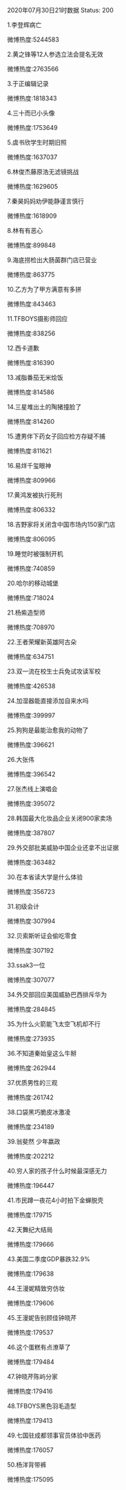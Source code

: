 2020年07月30日21时数据
Status: 200

1.李登辉病亡

微博热度:5244583

2.黄之锋等12人参选立法会提名无效

微博热度:2763566

3.于正编辑记录

微博热度:1818343

4.三十而已小头像

微博热度:1753649

5.虞书欣学生时期旧照

微博热度:1637037

6.林俊杰藤原浩无滤镜挑战

微博热度:1629605

7.秦昊妈妈劝伊能静谨言慎行

微博热度:1618909

8.林有有恶心

微博热度:899848

9.海底捞检出大肠菌群门店已营业

微博热度:863775

10.乙方为了甲方满意有多拼

微博热度:843463

11.TFBOYS摄影师回应

微博热度:838256

12.西卡道歉

微博热度:816390

13.减脂番茄无米烩饭

微博热度:814586

14.三星堆出土的陶猪撞脸了

微博热度:814260

15.遭男伴下药女子回应检方存疑不捕

微博热度:811621

16.易烊千玺眼神

微博热度:809966

17.黄鸿发被执行死刑

微博热度:806332

18.吉野家将关闭含中国市场内150家门店

微博热度:806095

19.睡觉时被强制开机

微博热度:740859

20.哈尔的移动城堡

微博热度:718024

21.杨紫造型师

微博热度:708970

22.王者荣耀新英雄阿古朵

微博热度:634751

23.双一流在校生士兵免试攻读军校

微博热度:426538

24.加湿器能直接添加自来水吗

微博热度:399997

25.狗狗是最能治愈我的动物了

微博热度:396621

26.大张伟

微博热度:396542

27.张杰线上演唱会

微博热度:395072

28.韩国最大化妆品企业关闭900家卖场

微博热度:387807

29.外交部批美威胁中国企业还拿不出证据

微博热度:363482

30.在本省读大学是什么体验

微博热度:356723

31.初级会计

微博热度:307994

32.贝索斯听证会偷吃零食

微博热度:307192

33.ssak3一位

微博热度:307077

34.外交部回应美国威胁巴西排斥华为

微博热度:284845

35.为什么火箭能飞太空飞机却不行

微博热度:273935

36.不知道秦始皇这么牛掰

微博热度:262944

37.优质男性的三观

微博热度:261742

38.口袋黑巧脆皮冰激凌

微博热度:234189

39.翁斐然 少年嬴政

微博热度:202212

40.穷人家的孩子什么时候最深感无力

微博热度:196447

41.市民蹲一夜花4小时拍下金蝉脱壳

微博热度:179715

42.天舞纪大结局

微博热度:179666

43.美国二季度GDP暴跌32.9%

微博热度:179638

44.王漫妮精致穷仿妆

微博热度:179606

45.王漫妮告别顾佳钟晓芹

微博热度:179537

46.这个蛋糕有点潦草了

微博热度:179484

47.钟晓芹陈屿分家

微博热度:179416

48.TFBOYS黑色羽毛造型

微博热度:179413

49.七国驻成都领事官员体验中医药

微博热度:176057

50.杨洋背带裤

微博热度:175095

